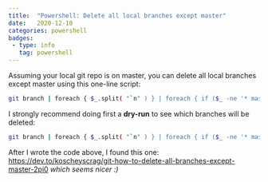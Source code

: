 ```yaml
---
title:  "Powershell: Delete all local branches except master"
date:   2020-12-10 
categories: powershell
badges: 
 - type: info
   tag: powershell
---
```


Assuming your local git repo is on master, you can delete all local branches except master using this one-line script:

~~~ bash
git branch | foreach { $_.split( "`n" ) } | foreach { if ($_ -ne '* master' ) { git branch -D $_.replace(' ', '') } }
~~~

I strongly recommend doing first a **dry-run** to see which branches will be deleted:

~~~ bash
git branch | foreach { $_.split( "`n" ) } | foreach { if ($_ -ne '* master' ) { write $_ } }
~~~ 

After I wrote the code above, I found this one: 
<https://dev.to/koscheyscrag/git-how-to-delete-all-branches-except-master-2pi0>
*which seems nicer :)*
